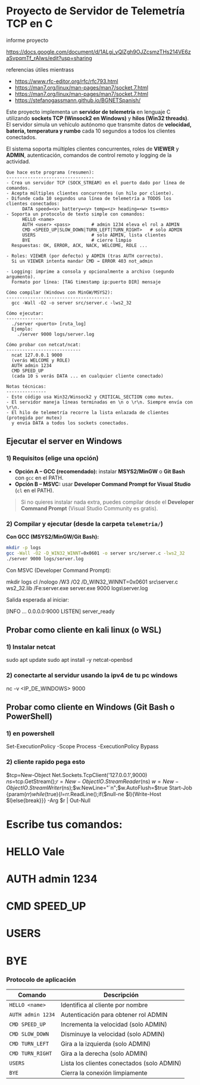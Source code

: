 # Proyecto de Servidor de Telemetría TCP en C

informe proyecto

https://docs.google.com/document/d/1ALgj_yQlZgh9OJZcsmzTHs214VE6zaSvpqmTf_rAIws/edit?usp=sharing

referencias útiles mientrass

- https://www.rfc-editor.org/rfc/rfc793.html
- https://man7.org/linux/man-pages/man7/socket.7.html
- https://man7.org/linux/man-pages/man7/socket.7.html
- https://stefanogassmann.github.io/BGNETSpanish/

Este proyecto implementa un **servidor de telemetría** en lenguaje C utilizando **sockets TCP (Winsock2 en Windows)** y **hilos (Win32 threads)**.  
El servidor simula un vehículo autónomo que transmite datos de **velocidad, batería, temperatura y rumbo** cada 10 segundos a todos los clientes conectados.

El sistema soporta múltiples clientes concurrentes, roles de **VIEWER** y **ADMIN**, autenticación, comandos de control remoto y logging de la actividad.

    Que hace este programa (resumen):
    ---------------------------------
    - Crea un servidor TCP (SOCK_STREAM) en el puerto dado por línea de comandos.
    - Acepta múltiples clientes concurrentes (un hilo por cliente).
    - Difunde cada 10 segundos una línea de telemetría a TODOS los clientes conectados:
          DATA speed=<x> battery=<y> temp=<z> heading=<w> ts=<ms>
    - Soporta un protocolo de texto simple con comandos:
          HELLO <name>
          AUTH <user> <pass>        # admin 1234 eleva el rol a ADMIN
          CMD <SPEED_UP|SLOW_DOWN|TURN_LEFT|TURN_RIGHT>   # solo ADMIN
          USERS                     # solo ADMIN, lista clientes
          BYE                       # cierre limpio
      Respuestas: OK, ERROR, ACK, NACK, WELCOME, ROLE ...

    - Roles: VIEWER (por defecto) y ADMIN (tras AUTH correcto).
      Si un VIEWER intenta mandar CMD → ERROR 403 not_admin

    - Logging: imprime a consola y opcionalmente a archivo (segundo argumento).
      Formato por línea: [TAG timestamp ip:puerto DIR] mensaje

    Cómo compilar (Windows con MinGW/MSYS2):
    ---------------------------------------
      gcc -Wall -O2 -o server src/server.c -lws2_32

    Cómo ejecutar:
    --------------
      ./server <puerto> [ruta_log]
      Ejemplo:
        ./server 9000 logs/server.log

    Cómo probar con netcat/ncat:
    ----------------------------
      ncat 127.0.0.1 9000
      (verás WELCOME y ROLE)
      AUTH admin 1234
      CMD SPEED_UP
      (cada 10 s verás DATA ... en cualquier cliente conectado)

    Notas técnicas:
    ---------------
    - Este código usa Win32/Winsock2 y CRITICAL_SECTION como mutex.
    - El servidor maneja líneas terminadas en \n o \r\n. Siempre envía con \r\n.
    - El hilo de telemetría recorre la lista enlazada de clientes (protegida por mutex)
      y envía DATA a todos los sockets conectados.


## Ejecutar el server en Windows

### 1) Requisitos (elige una opción)
- **Opción A – GCC (recomendado):** instalar **MSYS2/MinGW** o **Git Bash** con `gcc` en el PATH.
- **Opción B – MSVC:** usar **Developer Command Prompt for Visual Studio** (`cl` en el PATH).

> Si no quieres instalar nada extra, puedes compilar desde el **Developer Command Prompt** (Visual Studio Community es gratis).

### 2) Compilar y ejecutar (desde la carpeta `telemetria/`)
**Con GCC (MSYS2/MinGW/Git Bash):**
```bash
mkdir -p logs
gcc -Wall -O2 -D_WIN32_WINNT=0x0601 -o server src/server.c -lws2_32
./server 9000 logs/server.log
```
Con MSVC (Developer Command Prompt):

mkdir logs
cl /nologo /W3 /O2 /D_WIN32_WINNT=0x0601 src\server.c ws2_32.lib /Fe:server.exe
server.exe 9000 logs\server.log

Salida esperada al iniciar:

[INFO ... 0.0.0.0:9000 LISTEN] server_ready

## Probar como cliente en kali linux (o WSL)

### 1) Instalar netcat
sudo apt update
sudo apt install -y netcat-openbsd

### 2) conectarte al servidur usando la ipv4 de tu pc windows

nc -v <IP_DE_WINDOWS> 9000

## Probar como cliente en Windows (Git Bash o PowerShell)

### 1) en powershell

Set-ExecutionPolicy -Scope Process -ExecutionPolicy Bypass

### 2) cliente rapido  pega esto
$tcp=New-Object Net.Sockets.TcpClient('127.0.0.1',9000)
$ns=$tcp.GetStream();$r=New-Object IO.StreamReader($ns)
$w=New-Object IO.StreamWriter($ns);$w.NewLine="`n";$w.AutoFlush=$true
Start-Job {param($rr)while($true){$l=$rr.ReadLine();if($null-ne $l){Write-Host $l}else{break}}} -Arg $r | Out-Null
# Escribe tus comandos:
# HELLO Vale
# AUTH admin 1234
# CMD SPEED_UP
# USERS
# BYE




### Protocolo de aplicación

| Comando           | Descripción                                |
| ----------------- | ------------------------------------------ |
| `HELLO <name>`    | Identifica al cliente por nombre           |
| `AUTH admin 1234` | Autenticación para obtener rol ADMIN       |
| `CMD SPEED_UP`    | Incrementa la velocidad (solo ADMIN)       |
| `CMD SLOW_DOWN`   | Disminuye la velocidad (solo ADMIN)        |
| `CMD TURN_LEFT`   | Gira a la izquierda (solo ADMIN)           |
| `CMD TURN_RIGHT`  | Gira a la derecha (solo ADMIN)             |
| `USERS`           | Lista los clientes conectados (solo ADMIN) |
| `BYE`             | Cierra la conexión limpiamente             |
